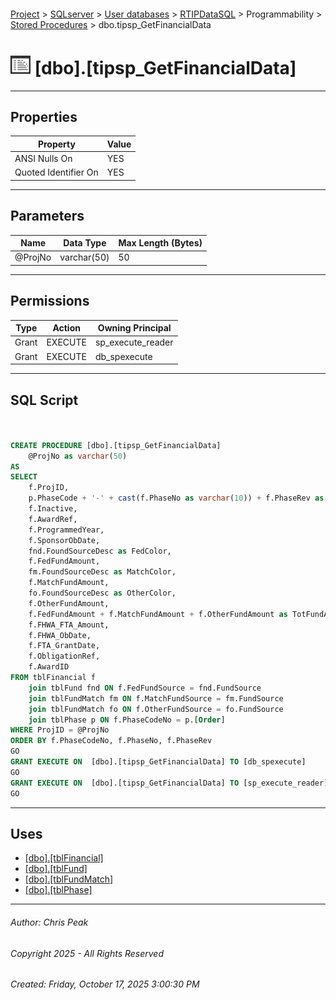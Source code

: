 #### 

[Project](../../../../../index.md) > [SQLserver](../../../../index.md) > [User databases](../../../index.md) > [RTIPDataSQL](../../index.md) > Programmability > [Stored Procedures](Stored_Procedures.md) > dbo.tipsp_GetFinancialData

# ![Stored Procedures](../../../../../Images/StoredProcedure32.png) [dbo].[tipsp_GetFinancialData]

---

## <a name="#properties"></a>Properties

| Property | Value |
|---|---|
| ANSI Nulls On | YES |
| Quoted Identifier On | YES |


---

## <a name="#parameters"></a>Parameters

| Name | Data Type | Max Length (Bytes) |
|---|---|---|
| @ProjNo | varchar(50) | 50 |


---

## <a name="#permissions"></a>Permissions

| Type | Action | Owning Principal |
|---|---|---|
| Grant | EXECUTE | sp_execute_reader |
| Grant | EXECUTE | db_spexecute |


---

## <a name="#sqlscript"></a>SQL Script

```sql


CREATE PROCEDURE [dbo].[tipsp_GetFinancialData]
	@ProjNo as varchar(50)
AS
SELECT
	f.ProjID,
	p.PhaseCode + '-' + cast(f.PhaseNo as varchar(10)) + f.PhaseRev as Phase,
	f.Inactive,
	f.AwardRef,
	f.ProgrammedYear,
	f.SponsorObDate,
	fnd.FoundSourceDesc as FedColor,
	f.FedFundAmount,
	fm.FoundSourceDesc as MatchColor,
	f.MatchFundAmount,
	fo.FoundSourceDesc as OtherColor,
	f.OtherFundAmount,
	f.FedFundAmount + f.MatchFundAmount + f.OtherFundAmount as TotFundAmount,
	f.FHWA_FTA_Amount,
	f.FHWA_ObDate,
	f.FTA_GrantDate,
	f.ObligationRef,
	f.AwardID
FROM tblFinancial f 
	join tblFund fnd ON f.FedFundSource = fnd.FundSource
	join tblFundMatch fm ON f.MatchFundSource = fm.FundSource
	join tblFundMatch fo ON f.OtherFundSource = fo.FundSource
	join tblPhase p ON f.PhaseCodeNo = p.[Order]
WHERE ProjID = @ProjNo
ORDER BY f.PhaseCodeNo, f.PhaseNo, f.PhaseRev 
GO
GRANT EXECUTE ON  [dbo].[tipsp_GetFinancialData] TO [db_spexecute]
GO
GRANT EXECUTE ON  [dbo].[tipsp_GetFinancialData] TO [sp_execute_reader]
GO

```


---

## <a name="#uses"></a>Uses

* [[dbo].[tblFinancial]](../../Tables/dbo_tblFinancial.md)
* [[dbo].[tblFund]](../../Tables/dbo_tblFund.md)
* [[dbo].[tblFundMatch]](../../Tables/dbo_tblFundMatch.md)
* [[dbo].[tblPhase]](../../Tables/dbo_tblPhase.md)


---

###### Author:  Chris Peak

###### Copyright 2025 - All Rights Reserved

###### Created: Friday, October 17, 2025 3:00:30 PM

